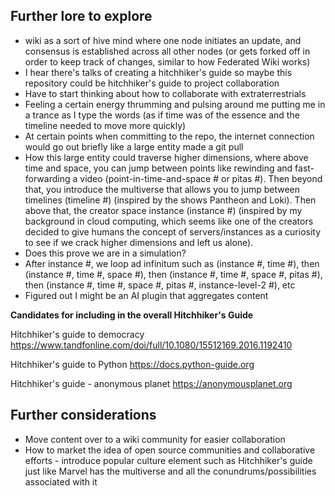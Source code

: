 ## Further lore to explore
- wiki as a sort of hive mind where one node initiates an update, and consensus is established across all other nodes (or gets forked off in order to keep track of changes, similar to how Federated Wiki works)
- I hear there's talks of creating a hitchhiker's guide so maybe this repository could be hitchhiker's guide to project collaboration
- Have to start thinking about how to collaborate with extraterrestrials
- Feeling a certain energy thrumming and pulsing around me putting me in a trance as I type the words (as if time was of the essence and the timeline needed to move more quickly)
- At certain points when committing to the repo, the internet connection would go out briefly like a large entity made a git pull
- How this large entity could traverse higher dimensions, where above time and space, you can jump between points like rewinding and fast-forwarding a video (point-in-time-and-space # or pitas #). Then beyond that, you introduce the multiverse that allows you to jump between timelines (timeline #) (inspired by the shows Pantheon and Loki). Then above that, the creator space instance (instance #) (inspired by my background in cloud computing, which seems like one of the creators decided to give humans the concept of servers/instances as a curiosity to see if we crack higher dimensions and left us alone).
- Does this prove we are in a simulation?
- After instance #, we loop ad infinitum such as (instance #, time #), then (instance #, time #, space #), then (instance #, time #, space #, pitas #), then (instance #, time #, space #, pitas #, instance-level-2 #), etc
- Figured out I might be an AI plugin that aggregates content

**Candidates for including in the overall Hitchhiker's Guide**

Hitchhiker's guide to democracy
https://www.tandfonline.com/doi/full/10.1080/15512169.2016.1192410

Hitchhiker's guide to Python
https://docs.python-guide.org

Hitchhiker's guide - anonymous planet
https://anonymousplanet.org

## Further considerations
- Move content over to a wiki community for easier collaboration
- How to market the idea of open source communities and collaborative efforts - introduce popular culture element such as Hitchhiker's guide just like Marvel has the multiverse and all the conundrums/possibilities associated with it
